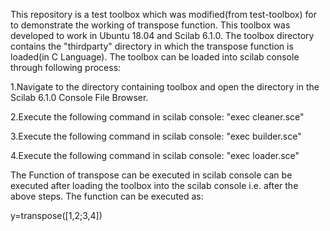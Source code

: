 This repository is a test toolbox which was modified(from test-toolbox) for to demonstrate the working of transpose function. This toolbox was developed to work in Ubuntu 18.04 and Scilab 6.1.0. The toolbox directory contains the "thirdparty" directory in which the transpose function is loaded(in C Language). The toolbox can be loaded into scilab console through following process:

1.Navigate to the directory containing toolbox and open the directory in the Scilab 6.1.0 Console File Browser.

2.Execute the following command in scilab console: "exec cleaner.sce"

3.Execute the following command in scilab console: "exec builder.sce"

4.Execute the following command in scilab console: "exec loader.sce"

The Function of transpose can be executed in scilab console can be executed after loading the toolbox into the scilab console i.e. after the above steps. The function can be executed as:

y=transpose([1,2;3,4])
